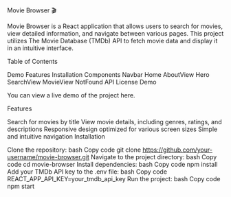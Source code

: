 Movie Browser 🎬

Movie Browser is a React application that allows users to search for movies, view detailed information, and navigate between various pages. This project utilizes The Movie Database (TMDb) API to fetch movie data and display it in an intuitive interface.

Table of Contents

Demo
Features
Installation
Components
Navbar
Home
AboutView
Hero
SearchView
MovieView
NotFound
API
License
Demo

You can view a live demo of the project here.

Features

Search for movies by title
View movie details, including genres, ratings, and descriptions
Responsive design optimized for various screen sizes
Simple and intuitive navigation
Installation

Clone the repository:
bash
Copy code
git clone https://github.com/your-username/movie-browser.git
Navigate to the project directory:
bash
Copy code
cd movie-browser
Install dependencies:
bash
Copy code
npm install
Add your TMDb API key to the .env file:
bash
Copy code
REACT_APP_API_KEY=your_tmdb_api_key
Run the project:
bash
Copy code
npm start
